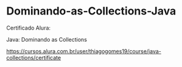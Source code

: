 # Dominando-as-Collections-Java

Certificado Alura: 

Java: Dominando as Collections

https://cursos.alura.com.br/user/thiagogomes19/course/java-collections/certificate
